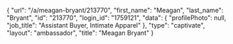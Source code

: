 {
    "url": "\/a\/meagan-bryant\/213770",
    "first_name": "Meagan",
    "last_name": "Bryant",
    "id": "213770",
    "login_id": "1759121",
    "data": {
        "profilePhoto": null,
        "job_title": "Assistant Buyer, Intimate Apparel"
    },
    "type": "captivate",
    "layout": "ambassador",
    "title": "Meagan Bryant"
}